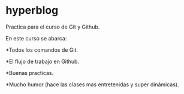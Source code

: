 # hyperblog
Practica para el curso de Git y Github.

En este curso se abarca:

*Todos los comandos de Git.

*El flujo de trabajo en Github.

*Buenas practicas.

*Mucho humor (hace las clases mas entretenidas y super dinámicas).
